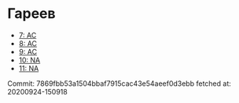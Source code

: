 # Гареев
- [7: AC](7.md)
- [8: AC](8.md)
- [9: AC](9.md)
- [10: NA](10.md)
- [11: NA](11.md)

Commit: 7869fbb53a1504bbaf7915cac43e54aeef0d3ebb
 fetched at: 20200924-150918
